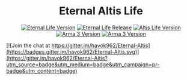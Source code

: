 <h1 align="center">Eternal Altis Life</h1>

<p align="center">
  <a href="#"><img src="https://img.shields.io/badge/version-v0.1-9341d9.svg?style=flat-square" alt="Eternal Life Version"></a>
  <a href="#"><img src="https://img.shields.io/badge/release-pre--alpha-red.svg?style=flat-square" alt="Eternal Life Release"></a>
  <a href="#"><img src="https://img.shields.io/badge/altis life-v4.4-4EB899.svg?style=flat-square" alt="Altis Life Version"></a>
  <a href="#"><img src="https://img.shields.io/badge/arma 3-v1.58-000000.svg?style=flat-square" alt="Arma 3 Version"></a>
  <a href="https://gitter.im/havok962/Eternal-Altis"><img src="https://img.shields.io/badge/chat-on gitter-blue.svg?style=flat-square" alt="Arma 3 Version"></a>
</p>


[![Join the chat at https://gitter.im/havok962/Eternal-Altis](https://badges.gitter.im/havok962/Eternal-Altis.svg)](https://gitter.im/havok962/Eternal-Altis?utm_source=badge&utm_medium=badge&utm_campaign=pr-badge&utm_content=badge)